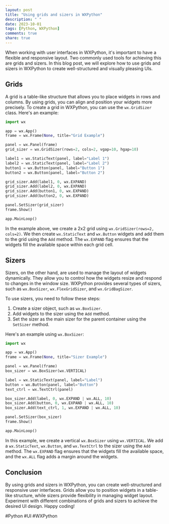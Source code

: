 ```yaml
---
layout: post
title: "Using grids and sizers in WXPython"
description: " "
date: 2023-10-01
tags: [Python, WXPython]
comments: true
share: true
---
```


When working with user interfaces in WXPython, it's important to have a flexible and responsive layout. Two commonly used tools for achieving this are grids and sizers. In this blog post, we will explore how to use grids and sizers in WXPython to create well-structured and visually pleasing UIs.

## Grids

A grid is a table-like structure that allows you to place widgets in rows and columns. By using grids, you can align and position your widgets more precisely. To create a grid in WXPython, you can use the `wx.GridSizer` class. Here's an example:

```python
import wx

app = wx.App()
frame = wx.Frame(None, title="Grid Example")

panel = wx.Panel(frame)
grid_sizer = wx.GridSizer(rows=2, cols=2, vgap=10, hgap=10)

label1 = wx.StaticText(panel, label="Label 1")
label2 = wx.StaticText(panel, label="Label 2")
button1 = wx.Button(panel, label="Button 1")
button2 = wx.Button(panel, label="Button 2")

grid_sizer.Add(label1, 0, wx.EXPAND)
grid_sizer.Add(label2, 0, wx.EXPAND)
grid_sizer.Add(button1, 0, wx.EXPAND)
grid_sizer.Add(button2, 0, wx.EXPAND)

panel.SetSizer(grid_sizer)
frame.Show()

app.MainLoop()
```

In the example above, we create a 2x2 grid using `wx.GridSizer(rows=2, cols=2)`. We then create `wx.StaticText` and `wx.Button` widgets and add them to the grid using the `Add` method. The `wx.EXPAND` flag ensures that the widgets fill the available space within each grid cell.

## Sizers

Sizers, on the other hand, are used to manage the layout of widgets dynamically. They allow you to control how the widgets resize and respond to changes in the window size. WXPython provides several types of sizers, such as `wx.BoxSizer`, `wx.FlexGridSizer`, and `wx.GridBagSizer`.

To use sizers, you need to follow these steps:

1. Create a sizer object, such as `wx.BoxSizer`.
2. Add widgets to the sizer using the `Add` method.
3. Set the sizer as the main sizer for the parent container using the `SetSizer` method.

Here's an example using `wx.BoxSizer`:

```python
import wx

app = wx.App()
frame = wx.Frame(None, title="Sizer Example")

panel = wx.Panel(frame)
box_sizer = wx.BoxSizer(wx.VERTICAL)

label = wx.StaticText(panel, label="Label")
button = wx.Button(panel, label="Button")
text_ctrl = wx.TextCtrl(panel)

box_sizer.Add(label, 0, wx.EXPAND | wx.ALL, 10)
box_sizer.Add(button, 0, wx.EXPAND | wx.ALL, 10)
box_sizer.Add(text_ctrl, 1, wx.EXPAND | wx.ALL, 10)

panel.SetSizer(box_sizer)
frame.Show()

app.MainLoop()
```

In this example, we create a vertical `wx.BoxSizer` using `wx.VERTICAL`. We add a `wx.StaticText`, `wx.Button`, and `wx.TextCtrl` to the sizer using the `Add` method. The `wx.EXPAND` flag ensures that the widgets fill the available space, and the `wx.ALL` flag adds a margin around the widgets.

## Conclusion

By using grids and sizers in WXPython, you can create well-structured and responsive user interfaces. Grids allow you to position widgets in a table-like structure, while sizers provide flexibility in managing widget layout. Experiment with different combinations of grids and sizers to achieve the desired UI design. Happy coding!

#Python #UI #WXPython
